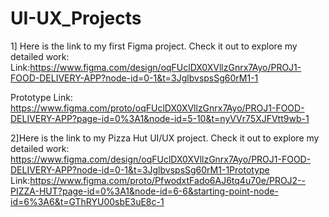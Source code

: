 # UI-UX_Projects
1]  Here is the link to my first Figma project. Check it out to explore my detailed work:
Link:https://www.figma.com/design/oqFUclDX0XVllzGnrx7Ayo/PROJ1-FOOD-DELIVERY-APP?node-id=0-1&t=3JglbvspsSg60rM1-1 
    
Prototype Link: https://www.figma.com/proto/oqFUclDX0XVllzGnrx7Ayo/PROJ1-FOOD-DELIVERY-APP?page-id=0%3A1&node-id=5-10&t=nyVVr75XJFVtt9wb-1

2]Here is the link to my Pizza Hut UI/UX project. Check it out to explore my detailed work:
https://www.figma.com/design/oqFUclDX0XVllzGnrx7Ayo/PROJ1-FOOD-DELIVERY-APP?node-id=0-1&t=3JglbvspsSg60rM1-1Prototype Link:https://www.figma.com/proto/PfwodxtFado6AJ6tq4u70e/PROJ2--PIZZA-HUT?page-id=0%3A1&node-id=6-6&starting-point-node-id=6%3A6&t=GThRYU00sbE3uE8c-1

